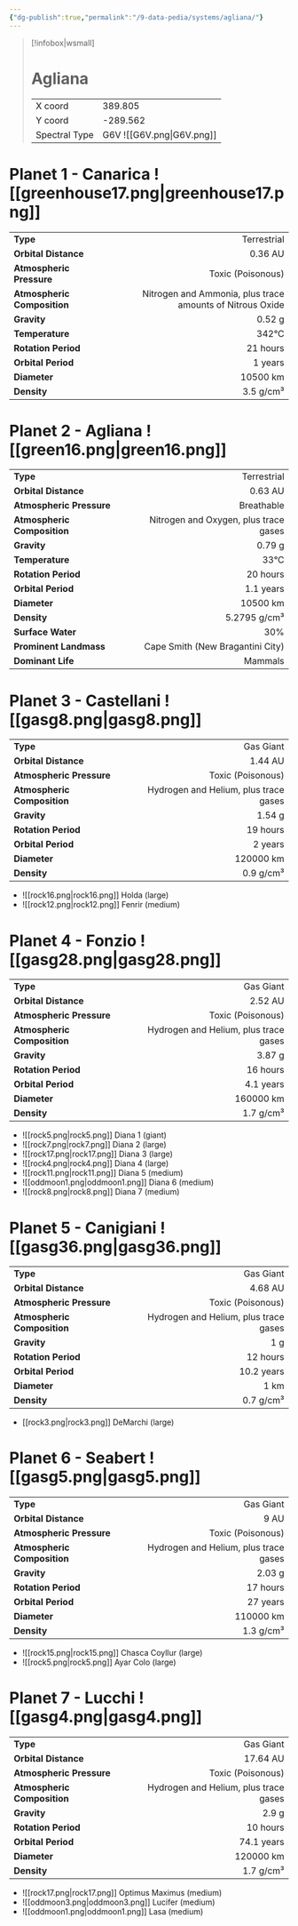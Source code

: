 ```yaml
---
{"dg-publish":true,"permalink":"/9-data-pedia/systems/agliana/"}
---
```


> [!infobox|wsmall]
> # Agliana
> | | |
> | - | - |
> | X coord | 389.805 |
> | Y coord| -289.562 |
> | Spectral Type | G6V ![[G6V.png\|G6V.png]] |

# Planet 1 - Canarica ![[greenhouse17.png\|greenhouse17.png]]
|                             |                           |
| --------------------------- | -------------------------:|
| **Type**                    |             Terrestrial |
| **Orbital Distance**        |   0.36 AU |
| **Atmospheric Pressure**    |       Toxic (Poisonous) |
| **Atmospheric Composition** |      Nitrogen and Ammonia, plus trace amounts of Nitrous Oxide |
| **Gravity**                 |        0.52 g |
| **Temperature**             |    342°C |
| **Rotation Period**         |  21 hours |
| **Orbital Period** | 1 years |
| **Diameter**                |      10500 km | 
| **Density**                 |    3.5 g/cm³ |





# Planet 2 - Agliana ![[green16.png\|green16.png]]
|                             |                           |
| --------------------------- | -------------------------:|
| **Type**                    |             Terrestrial |
| **Orbital Distance**        |   0.63 AU |
| **Atmospheric Pressure**    |       Breathable |
| **Atmospheric Composition** |      Nitrogen and Oxygen, plus trace gases |
| **Gravity**                 |        0.79 g |
| **Temperature**             |    33°C |
| **Rotation Period**         |  20 hours |
| **Orbital Period** | 1.1 years |
| **Diameter**                |      10500 km | 
| **Density**                 |    5.2795 g/cm³ |
| **Surface Water**           |           30% | 
| **Prominent Landmass**      |         Cape Smith (New Bragantini City) | 
| **Dominant Life**           |         Mammals |





# Planet 3 - Castellani ![[gasg8.png\|gasg8.png]]
|                             |                           |
| --------------------------- | -------------------------:|
| **Type**                    |             Gas Giant |
| **Orbital Distance**        |   1.44 AU |
| **Atmospheric Pressure**    |       Toxic (Poisonous) |
| **Atmospheric Composition** |      Hydrogen and Helium, plus trace gases |
| **Gravity**                 |        1.54 g |
| **Rotation Period**         |  19 hours |
| **Orbital Period** | 2 years |
| **Diameter**                |      120000 km | 
| **Density**                 |    0.9 g/cm³ |



- ![[rock16.png\|rock16.png]] Holda (large)
- ![[rock12.png\|rock12.png]] Fenrir (medium)


# Planet 4 - Fonzio ![[gasg28.png\|gasg28.png]]
|                             |                           |
| --------------------------- | -------------------------:|
| **Type**                    |             Gas Giant |
| **Orbital Distance**        |   2.52 AU |
| **Atmospheric Pressure**    |       Toxic (Poisonous) |
| **Atmospheric Composition** |      Hydrogen and Helium, plus trace gases |
| **Gravity**                 |        3.87 g |
| **Rotation Period**         |  16 hours |
| **Orbital Period** | 4.1 years |
| **Diameter**                |      160000 km | 
| **Density**                 |    1.7 g/cm³ |



- ![[rock5.png\|rock5.png]] Diana 1 (giant)
- ![[rock7.png\|rock7.png]] Diana 2 (large)
- ![[rock17.png\|rock17.png]] Diana 3 (large)
- ![[rock4.png\|rock4.png]] Diana 4 (large)
- ![[rock11.png\|rock11.png]] Diana 5 (medium)
- ![[oddmoon1.png\|oddmoon1.png]] Diana 6 (medium)
- ![[rock8.png\|rock8.png]] Diana 7 (medium)


# Planet 5 - Canigiani ![[gasg36.png\|gasg36.png]]
|                             |                           |
| --------------------------- | -------------------------:|
| **Type**                    |             Gas Giant |
| **Orbital Distance**        |   4.68 AU |
| **Atmospheric Pressure**    |       Toxic (Poisonous) |
| **Atmospheric Composition** |      Hydrogen and Helium, plus trace gases |
| **Gravity**                 |        1 g |
| **Rotation Period**         |  12 hours |
| **Orbital Period** | 10.2 years |
| **Diameter**                |      1 km | 
| **Density**                 |    0.7 g/cm³ |



- [[rock3.png\|rock3.png]] DeMarchi (large)

# Planet 6 - Seabert ![[gasg5.png\|gasg5.png]]
|                             |                           |
| --------------------------- | -------------------------:|
| **Type**                    |             Gas Giant |
| **Orbital Distance**        |   9 AU |
| **Atmospheric Pressure**    |       Toxic (Poisonous) |
| **Atmospheric Composition** |      Hydrogen and Helium, plus trace gases |
| **Gravity**                 |        2.03 g |
| **Rotation Period**         |  17 hours |
| **Orbital Period** | 27 years |
| **Diameter**                |      110000 km | 
| **Density**                 |    1.3 g/cm³ |



- ![[rock15.png\|rock15.png]] Chasca Coyllur (large)
- ![[rock5.png\|rock5.png]] Ayar Colo (large)


# Planet 7 - Lucchi ![[gasg4.png\|gasg4.png]]
|                             |                           |
| --------------------------- | -------------------------:|
| **Type**                    |             Gas Giant |
| **Orbital Distance**        |   17.64 AU |
| **Atmospheric Pressure**    |       Toxic (Poisonous) |
| **Atmospheric Composition** |      Hydrogen and Helium, plus trace gases |
| **Gravity**                 |        2.9 g |
| **Rotation Period**         |  10 hours |
| **Orbital Period** | 74.1 years |
| **Diameter**                |      120000 km | 
| **Density**                 |    1.7 g/cm³ |



- ![[rock17.png\|rock17.png]] Optimus Maximus (medium)
- ![[oddmoon3.png\|oddmoon3.png]] Lucifer (medium)
- ![[oddmoon1.png\|oddmoon1.png]] Lasa (medium)


